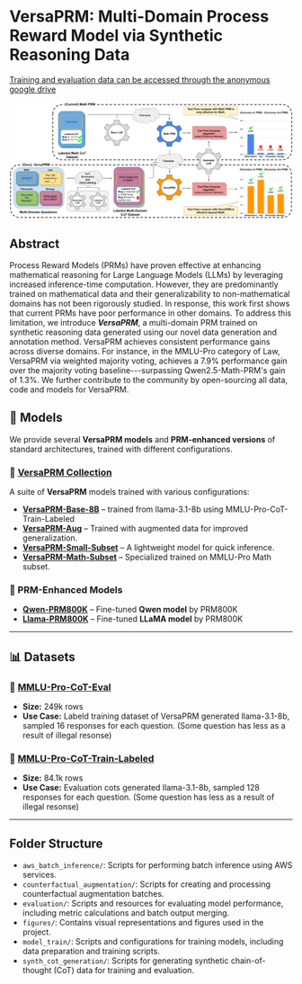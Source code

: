 # VersaPRM: Multi-Domain Process Reward Model via Synthetic Reasoning Data

[Training and evaluation data can be accessed through the anonymous google drive](https://drive.google.com/drive/folders/1ZPk9oSlZROkAV29DmgHcrhCshXB5RqXo?usp=drive_link)

![VersaPRM](figures/multi_domain_prm.svg)

## Abstract

Process Reward Models (PRMs) have proven effective at enhancing mathematical reasoning for Large Language Models (LLMs) by leveraging increased inference-time computation. However, they are predominantly trained on mathematical data and their generalizability to non-mathematical domains has not been rigorously studied. In response, this work first shows that current PRMs have poor performance in other domains. To address this limitation, we introduce **_VersaPRM_**, a multi-domain PRM trained on synthetic reasoning data generated using our novel data generation and annotation method. VersaPRM achieves consistent performance gains across diverse domains. For instance, in the MMLU-Pro category of Law, VersaPRM via weighted majority voting, achieves a 7.9% performance gain over the majority voting baseline---surpassing Qwen2.5-Math-PRM's gain of 1.3%. We further contribute to the community by open-sourcing all data, code and models for VersaPRM.

## 🚀 Models
We provide several **VersaPRM models** and **PRM-enhanced versions** of standard architectures, trained with different configurations.

### 📌 [VersaPRM Collection](https://huggingface.co/UW-Madison-Lee-Lab/VersaPRM)
A suite of **VersaPRM** models trained with various configurations:
- **[VersaPRM-Base-8B](https://huggingface.co/UW-Madison-Lee-Lab/VersaPRM-Base-8B)** – trained from llama-3.1-8b using MMLU-Pro-CoT-Train-Labeled
- **[VersaPRM-Aug](https://huggingface.co/UW-Madison-Lee-Lab/VersaPRM-Aug)** – Trained with augmented data for improved generalization.
- **[VersaPRM-Small-Subset](https://huggingface.co/UW-Madison-Lee-Lab/VersaPRM-Small-Subset)** – A lightweight model for quick inference.
- **[VersaPRM-Math-Subset](https://huggingface.co/UW-Madison-Lee-Lab/VersaPRM-Math-Subset)** – Specialized trained on MMLU-Pro Math subset.

### 📌 PRM-Enhanced Models
- **[Qwen-PRM800K](https://huggingface.co/UW-Madison-Lee-Lab/Qwen-PRM800K)** – Fine-tuned **Qwen model** by PRM800K
- **[Llama-PRM800K](https://huggingface.co/UW-Madison-Lee-Lab/Llama-PRM800K)** – Fine-tuned **LLaMA model** by PRM800K

---

## 📊 Datasets

### 📌 [MMLU-Pro-CoT-Eval](https://huggingface.co/datasets/UW-Madison-Lee-Lab/MMLU-Pro-CoT-Eval)
- **Size:** 249k rows
- **Use Case:** Labeld training dataset of VersaPRM generated llama-3.1-8b, sampled 16 responses for each question. (Some question has less as a result of illegal resonse)

### 📌 [MMLU-Pro-CoT-Train-Labeled](https://huggingface.co/datasets/UW-Madison-Lee-Lab/MMLU-Pro-CoT-Train-Labeled)
- **Size:** 84.1k rows
- **Use Case:** Evaluation cots generated llama-3.1-8b, sampled 128 responses for each question. (Some question has less as a result of illegal resonse)


---


## Folder Structure

- `aws_batch_inference/`: Scripts for performing batch inference using AWS services.
- `counterfactual_augmentation/`: Scripts for creating and processing counterfactual augmentation batches.
- `evaluation/`: Scripts and resources for evaluating model performance, including metric calculations and batch output merging.
- `figures/`: Contains visual representations and figures used in the project.
- `model_train/`: Scripts and configurations for training models, including data preparation and training scripts.
- `synth_cot_generation/`: Scripts for generating synthetic chain-of-thought (CoT) data for training and evaluation.

